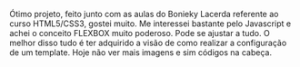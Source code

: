 Ótimo projeto, feito junto com as aulas do Bonieky Lacerda referente ao curso HTML5/CSS3, gostei muito. Me interessei bastante pelo Javascript e achei o conceito FLEXBOX muito poderoso. Pode se ajustar a tudo.
O melhor disso tudo é ter adquirido a visão de como realizar a configuração de um template. Hoje não ver mais imagens e sim códigos na cabeça.